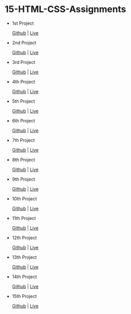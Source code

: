 # 15-HTML-CSS-Assignments

  - 1st Project

       [Github]() | [Live]()
   
   
  - 2nd Project

       [Github]() | [Live]()
   
   
  - 3rd Project

      [Github]() | [Live]()
   
   
  - 4th Project

      [Github]() | [Live]()
   
   
  - 5th Project

       [Github]() | [Live]()
   
   
  - 6th Project

       [Github]() | [Live]()
   
   
  - 7th Project

       [Github]() | [Live]()
  - 8th Project

       [Github]() | [Live]()
   
  - 9th Project

       [Github]() | [Live]()
   
 - 10th Project
 
      [Github]() | [Live]()
   
 - 11th Project

   [Github]() | [Live]()
 
 - 12th Project

   [Github]() | [Live]()
   
 - 13th Project

   [Github]() | [Live]()
   
   
  
   
   
 - 14th Project

     [Github]() | [Live]()
   
   
 - 15th Project

     [Github]() | [Live]()
   
   
  
   

